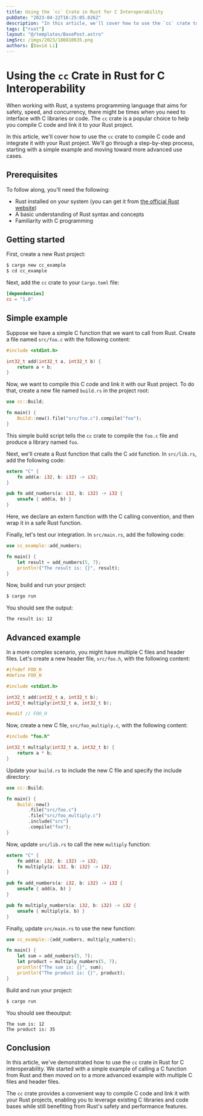 ```yaml
---
title: Using the `cc` Crate in Rust for C Interoperability
pubDate: "2023-04-22T16:25:05.026Z"
description: "In this article, we'll cover how to use the `cc` crate to compile C code and integrate it with your Rust project."
tags: ["rust"]
layout: "@/templates/BasePost.astro"
imgSrc: /imgs/2023/186810635.png
authors: [David Li]
---
```

# Using the `cc` Crate in Rust for C Interoperability

When working with Rust, a systems programming language that aims for safety, speed, and concurrency, there might be times when you need to interface with C libraries or code. The `cc` crate is a popular choice to help you compile C code and link it to your Rust project.

In this article, we'll cover how to use the `cc` crate to compile C code and integrate it with your Rust project. We'll go through a step-by-step process, starting with a simple example and moving toward more advanced use cases.

## Prerequisites

To follow along, you'll need the following:

- Rust installed on your system (you can get it from [the official Rust website](https://www.rust-lang.org/tools/install))
- A basic understanding of Rust syntax and concepts
- Familiarity with C programming

## Getting started

First, create a new Rust project:

```bash
$ cargo new cc_example
$ cd cc_example
```

Next, add the `cc` crate to your `Cargo.toml` file:

```toml
[dependencies]
cc = "1.0"
```

## Simple example

Suppose we have a simple C function that we want to call from Rust. Create a file named `src/foo.c` with the following content:

```c
#include <stdint.h>

int32_t add(int32_t a, int32_t b) {
    return a + b;
}
```

Now, we want to compile this C code and link it with our Rust project. To do that, create a new file named `build.rs` in the project root:

```rust
use cc::Build;

fn main() {
    Build::new().file("src/foo.c").compile("foo");
}
```

This simple build script tells the `cc` crate to compile the `foo.c` file and produce a library named `foo`.

Next, we'll create a Rust function that calls the C `add` function. In `src/lib.rs`, add the following code:

```rust
extern "C" {
    fn add(a: i32, b: i32) -> i32;
}

pub fn add_numbers(a: i32, b: i32) -> i32 {
    unsafe { add(a, b) }
}
```

Here, we declare an extern function with the C calling convention, and then wrap it in a safe Rust function.

Finally, let's test our integration. In `src/main.rs`, add the following code:

```rust
use cc_example::add_numbers;

fn main() {
    let result = add_numbers(5, 7);
    println!("The result is: {}", result);
}
```

Now, build and run your project:

```bash
$ cargo run
```

You should see the output:

```
The result is: 12
```

## Advanced example

In a more complex scenario, you might have multiple C files and header files. Let's create a new header file, `src/foo.h`, with the following content:

```c
#ifndef FOO_H
#define FOO_H

#include <stdint.h>

int32_t add(int32_t a, int32_t b);
int32_t multiply(int32_t a, int32_t b);

#endif // FOO_H
```

Now, create a new C file, `src/foo_multiply.c`, with the following content:

```c
#include "foo.h"

int32_t multiply(int32_t a, int32_t b) {
    return a * b;
}
```

Update your `build.rs` to include the new C file and specify the include directory:

```rust
use cc::Build;

fn main() {
    Build::new()
        .file("src/foo.c")
        .file("src/foo_multiply.c")
        .include("src")
        .compile("foo");
}
```

Now, update `src/lib.rs` to call the new `multiply` function:

```rust
extern "C" {
    fn add(a: i32, b: i32) -> i32;
    fn multiply(a: i32, b: i32) -> i32;
}

pub fn add_numbers(a: i32, b: i32) -> i32 {
    unsafe { add(a, b) }
}

pub fn multiply_numbers(a: i32, b: i32) -> i32 {
    unsafe { multiply(a, b) }
}
```

Finally, update `src/main.rs` to use the new function:

```rust
use cc_example::{add_numbers, multiply_numbers};

fn main() {
    let sum = add_numbers(5, 7);
    let product = multiply_numbers(5, 7);
    println!("The sum is: {}", sum);
    println!("The product is: {}", product);
}
```

Build and run your project:

```bash
$ cargo run
```

You should see theoutput:

```
The sum is: 12
The product is: 35
```

## Conclusion

In this article, we've demonstrated how to use the `cc` crate in Rust for C interoperability. We started with a simple example of calling a C function from Rust and then moved on to a more advanced example with multiple C files and header files.

The `cc` crate provides a convenient way to compile C code and link it with your Rust projects, enabling you to leverage existing C libraries and code bases while still benefiting from Rust's safety and performance features.
